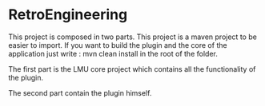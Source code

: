 # RetroEngineering


This project is composed in two parts. This project is a maven project to be easier to import. If you want to build the
plugin and the core of the application just write : mvn clean install in the root of the folder.

The first part is the LMU core project which contains all the functionality of the plugin.

The second part contain the plugin himself.